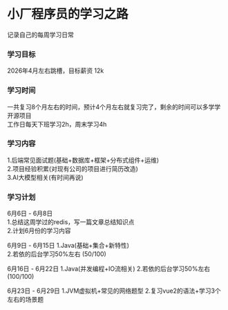 # 小厂程序员的学习之路

记录自己的每周学习日常

### 学习目标
2026年4月左右跳槽，目标薪资 12k

### 学习时间
一共复习8个月左右的时间，预计4个月左右就复习完了，剩余的时间可以多学学开源项目  
工作日每天下班学习2h，周末学习4h

### 学习内容
1.后端常见面试题(基础+数据库+框架+分布式组件+运维)  
2.项目经验积累(对现有公司的项目进行简历改造)  
3.AI大模型相关(有时间再说)

### 学习计划

6月6日 - 6月8日  
1.总结这周学过的redis，写一篇文章总结知识点  
2.计划6月份的学习内容  

6月9日 - 6月15日
1.Java(基础+集合+新特性)  
2.若依的后台学习50%左右 (50/100)

6月16日 - 6月22日
1.Java(并发编程+IO流相关)
2.若依的后台学习50%左右 (100/100)

6月23日 - 6月29日
1.JVM虚拟机+常见的网络题型
2.复习vue2的语法+学习3个左右的场景题


